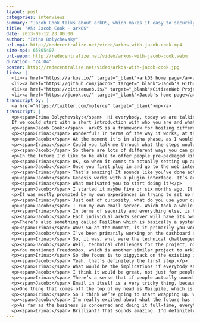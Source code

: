 ```yaml
---
layout: post
categories: interviews
summary: "Jacob Cook talks about arkOS, which makes it easy to securely self-host your websites, email and files. What would the world be like if we all hosted our own services?"
title: "#5: Jacob Cook - arkOS"
date: 2013-09-12 23:00:00
author: "Irina Bolychevsky"
url-mp4: http://redecentralize.net/video/arkos-with-jacob-cook.mp4
size-mp4: 65805407
url-webm: http://redecentralize.net/video/arkos-with-jacob-cook.webm
duration: "24:04"
poster: http://redecentralize.net/video/arkos-with-jacob-cook.jpg
links: |
  <li><a href="https://arkos.io/" target="_blank">arkOS home page</a></li>
  <li><a href="https://github.com/jacook" target="_blank">Jacob's Github</a></li>
  <li><a href="https://citizenweb.is/" target="_blank">CitizenWeb Project</a></li>
  <li><a href="https://jcook.cc/" target="_blank">Jacob's home page</a></li>
transcript_by: |
  <a href="https://twitter.com/mp1erce" target="_blank">mp</a>
transcript: |
  <p><span>Irina Bolychevsky:</span>  Hi everybody, today we are talking to Jacob Cook, the founder and creator of arkOS, a simple, easy-to-use server for self-hosting your email and websites.
  If we could start with a short introduction with who you are and what arkOS is.</p>
  <p><span>Jacob Cook:</span>  arkOS is a framework for hosting different services that you would want to host, whether that be a website, a blog, your email, your calendar, your contacts, anything that is traditionally hosted on the Internet by a platform service, even up to social networks. All of these can be done at home with your own server. This is usually not done by people because it’s very complicated. It takes a lot of time and money and effort to learn how to do all this. Well, what arkOS is designed to do is to allow you to do this easily, with a very intuitive and easy-to-use visual interface, to manage all the different moving parts. And in most cases it manages all those parts by itself without you having to do anything. And it allows you to do all this on very inexpensive, cheap and lightweight hardware. So right now it works on the Raspberry Pi, for example, which is a $35 microcomputer about the size of a credit card. You can run arkOS on that. Eventually it will be put out on other platforms as well. Personally, I’m a software developer and university student based out of Montreal. And there are other people contributing to the project around the world.</p>
  <p><span>Irina:</span> Wonderful! In terms of the way it works, at the moment, what stage of maturity is it at? Are you actively developing it? If I went and bought a Raspberry Pi tomorrow, what would I actually do to start hosting something? Can I host my email at the moment, for example?</p>
  <p><span>Jacob:</span> At the moment it’s in alpha phase, as I would refer to it. You can’t do a whole lot with it. But the major part of it, which is the framework, that actually allows you to install these different different plugins, manage them, and have them interact with each other, and then display the interface — that’s what’s in development at the moment. Presently you can install WordPress, which is a blogging platform, or ownCloud, which allows you to host files and calendars and contacts. You can use both of those through what I call the webapps interface, through arkOS right now. In the future there will be support for hosting your own email, other platforms, other than ownCloud, for hosting calendars and contacts. So at the moment it’s pretty rudimentary. It’s definitely in a bug-testing phase. But as time goes on I’m hoping to have more and more features. Email support should be done within one to two months. There should be a stable version for people to actually be able to do more than one thing by the end of the year, for sure.</p>
  <p><span>Irina:</span> Could you talk me through what the steps would be, when it’s finished, for an everyday user like myself? What would I need to do? Will you be selling Raspberry Pis with everything installed and set up? If not, what are the steps for me to set it up, install apps, and actually get it working?</p>
  <p><span>Jacob:</span> So there are lots of different ways you can get started with it now, or that you will be able to get started with it in the future. Presently, the most popular way seems to be to buy a Raspberry Pi from your local distributor. Get an SD card. Plug it in to the SD card port on whichever computer your using at home. And then you download the installer from the website. And the installer will actually write to the SD card all the data that needs to go on it. Once you’re done with that, you plug the SD card into the Raspberry Pi. Plug the Raspberry Pi into the router at home. And then on your laptop, or whatever computer you use day to day, you just open your browser, punch in a web address, then you can see everything from there. So that’s the quickest way to get started with it right now.</p>
  <p>In the future I’d like to be able to offer people pre-packaged kits that come with the Raspberry Pi. The SD card is already written. Basically the only thing you need to do is plug it into your router and then into the wall and you’re good to go. That’s something that might be coming in the future. Relatively inexpensive as well. But the installer is the big thing I’ve been working on recently. That is really helpful. It allows you to, like I said, install straight to the SD card without having to muss around with the terminal, or figure out how to use dd or any other Linux utilities. It just allows you to plug and go.</p>
  <p><span>Irina:</span> OK, so when it comes to actually setting up apps or installing everything, is there a visual interface that you bring up from your computer? How does it currently work, or how will it work?</p>
  <p><span>Jacob:</span> Once you first plug in and go to the web interface, which is assembled by the browser, you go through a quick wizard, you know to give it a name, to set your timezone, and stuff like that. Then it lands you at the main interface, which has tabs for all the applications you have, all the applications that are available. And when you go to the applications tab you can see a list. You see WordPress, ownCloud, file shares, etc., etc. You click the installation button and it will automatically download any dependencies that software requires in order to run on the Raspberry Pi. And it will also download the plugin which displays the visual interface through Genesis, which is what you use to see anything. So it’s basically one-click install for any of the plugins you’d ever want to use with it. And configuration is kept very minimal because of that.</p>
  <p><span>Irina:</span> That’s amazing! It sounds like you’ve done actually a lot of thinking in terms of how to make it straightforward. So that’s good to hear. Will other people be able to write applications for your operating system? Is that possible now?</p>
  <p><span>Jacob:</span> Genesis works with a plugin interface. It’s actually, the framework itself is forked from a prior project called Ajenti. Which is a server manager kind of like Webmin, if anyone is familiar with that. But what this platform allows you to do is write plugins in Python. You know, you can write a plugin in less than 100-200 lines of Python. So it’s pretty powerful and it doesn’t take a lot of time to do this. But these plugins provide the visual interface and management for the configuration files for whatever program you want to make work with arkOS and Genesis. So, that’s something that people who are interested in can do right now or anytime in the future. You develop the plugin, then they send it to me via a pull request and I can make it available in the applications menu that everyone sees. Just like that.</p>
  <p><span>Irina:</span> What motivated you to start doing it?</p>
  <p><span>Jacob:</span> I started it maybe five or six months ago. It’s part of an existing project I have at the moment called the CitizenWeb Project, which is basically just an initiative with me as the manager and a few other people who are contributing, to put a focus back on creating tools that allow people to use the Internet in a decentralized manner. Not having to rely on the large platform services like Google or social networks like Facebook in order to interact with each other in meaningful ways. It’s only half the battle to produce tools that do these things. A huge and very important piece is making sure that people are able to use these things that are not system administrators in Linux that have been spending ten years in the field. It really needs to be made usable on an interface and educational perspective for anyone that wants to use it. That’s something arkOS is really designed to tackle.</p>
  <p>It was mostly prompted by my own experiences in trying to set up my own server. I have a server at home. It doesn’t use arkOS at the moment, but it took me many, many months in order to get it to host all the different things that I need to. I don’t mean to brag, but I have probably more knowledge about Linux system administration than most individuals do that would want to use something like this. So just seeing how long that took and how much research on my part it took really prompted me to want to make that experience better for other people.</p>
  <p><span>Irina:</span> Just out of curiosity, what do you use your current server setup for? What took the longest to set up?</p>
  <p><span>Jacob:</span> I run my own email server. Which took a while. It’s mostly just learning how to set things up properly so the emails you send will get recognized by larger servers like Gmail, Hotmail, etc. They all have very specific rules to prevent spamming. Which is great, but it takes a while to set something up properly and to make it secure, which is very important. I also use it for XMPP chat. I have my own identity hosted there. I have an ownCloud instance setup. I have my website running from it. I have a Firefox sync server for my browser. So all of these things should be able to be hosted in arkOS ideally by the end of the year. I don’t see any reason why that shouldn’t be possible.
  <p><span>Irina:</span> In terms of security and everything else, is there anything special that needs to happen for that?</p>
  <p><span>Jacob:</span> Each individual arkOS server will have its own firewall. It’s something I’m actually working on presently for the next version. The firewall will allow you to say, ‘OK, for this specific application, say my WordPress blog, I want this only to be accessible in my local network.’ So no one outside of my house or wi-fi access point will be able to have access to this website and to read it. And this will be as easy as clicking a button and showing a pop-up and clicking ‘only in my local network’. So this is an interface I’m actively developing.</p>
  <p>There’s also something called Fail2ban which is basically a system that detects intrusion attempts, logs them, and performs actions based on them. For example, if it detects someone that’s trying to SSH into your system with multiple failed password attempts, it can automatically block that person’s IP address for a certain length of time. This is something else that is going to be integrated into arkOS, also on a per-service basis. So you say, ‘OK, well too many people are trying to hack into my WordPress installation. I want those IP addresses to be blocked for a certain amount of time.’ That’s also something that will be very easy to do and very easy to set up with arkOS. Like I said, those are all coming in the next version which should be ready by the end of the month.</p>
  <p><span>Irina:</span> Wow! So at the moment, is it primarily you working on it? What were the main technical challenges that you’ve faced?</p>
  <p><span>Jacob:</span> I’ve been primarily working on the dashboard and management system called Genesis. There’s another system, which I might mention a little bit later called Deluge, which is something a friend of mine Steve and a couple other people are working on. In essence it’s a way to implement dynamic DNS and port proxying. So for people who have ISPs that don’t let them host on certain ports, it might allow you to circumvent certain ports. Obviously I would never suggest that you breach any contracts, of course. But it allows you to host things from residential networks if you don’t, say, have a domain name of your own or you don’t know how to do these things. It allows you to escape all that bother. So that’s something that myself and a few other people are heading up as well. It’s also part of the arkOS projects. I’m sorry, I forgot the second part of your question.</p>
  <p><span>Irina:</span> So, it was, what were the technical challenges or what is different about arkOS compared to FreedomBox or other projects?</p>
  <p><span>Jacob:</span> Well, technical challenges for the project; no one has ever done something like this before. There are a lot of projects that are similar that allow you to visually manage your server, like the ones I mentioned earlier — Webmin, Ajenti, and so on. But these don’t necessarily make it easier for you to do so. And what I mean by that is, it gives you the visual interface, but it doesn’t put things in terms that regular people will understand. You still have to basically execute the same commands; it just shows you the pictures of those commands rather than having you have to type them out. So that’s a big technical challenge, because as you and a lot of people probably know, Linux is based in the terminal. Everything you do is in the terminal, and all of the visual interfaces that you interact with basically manage applications that run in the background and are configured by the terminal and by text files. So it’s a big hurdle to get everything to play nice with each other and then to have that visual interface to tie everything together, and to get it all to work seamlessly. So that’s the biggest deal.</p>
  <p>You mentioned FreedomBox, which is another similar project to arkOS. One of the differences between the two projects, as it stands now, is that with arkOS I’m really trying to focus on just self-hosting at the moment — being able to easily install and manage this content by one’s self. And that’s the first goal. We won’t go on to anything else until we get that goal complete and working well. FreedomBox itself is a great project; it’s basically designed to do a lot of the things that arkOS does, but it also puts a focus on inter-networking between devices and creating, as I understand it, a meshed topology between the different devices rather than totally relying on the Internet that we use every day. That’s something that arkOS might consider doing in the future, but like I said, we want to do one thing well first before we even consider moving on or creating new tools for anything.</p>
  <p><span>Irina:</span> So the focus is to piggyback on the existing infrastructure, but move people towards self-hosting content instead of providing a different way to connect and network between computers?</p>
  <p><span>Jacob:</span> Yeah, that’s definitely the first step.</p>
  <p><span>Irina:</span> What would be the implications if everybody starting using it? Say the majority of Canada in the next few months decided, ‘You know what, we’ve had enough of Gmail, Dropbox, or email clients,’ and installed arkOS and set it up. What do you think that would mean? What would that change? Is that something that is a motivating factor?</p>
  <p><span>Jacob:</span> I think it would be great, not just for people who enjoy their own privacy and enjoy being able to know their data is truly secure, but I think it would also be great for people who still want to use those platform services for certain things. The only way to really put pressure on these large companies that are totally driven by ad revenue is to start to, you know, attack them on their ad revenue, so to speak. Not to use hostile language or anything. But that’s the only way to really put pressure on them in an effective way. You can have initiatives that are run online to demand certain companies change practices or pay more attention to privacy or things like that. But the most effective way is certainly going to be providing a viable alternative for people to be able to use and to create some real competition, rather than competition just based on ‘Which server do you go with — A or B?’ instead of the entire topology that you might be able to have otherwise. So I think that would be the biggest consequence if everyone, or half the country started using it. I would also have a lot less free time on my hands, so I’m not sure if I should be encouraging that or not, yet!</p>
  <p><span>Irina:</span> There’s a sense that if people actually owned their own data, these companies would have to make money from other means, as opposed to just selling us stuff due to algorithms of when you’re most likely to buy a new Porsche or whatever it is. So at the moment however, if I was self-hosting my own email, whenever I’d email anybody else, or Gmail for example, there will still be copies everywhere else. Are you thinking about including encryption that gets around the fact that there is no way to control the end-to-end system?</p>
  <p><span>Jacob:</span> Email in itself is a very tricky thing, because not only do you have obviously something being sent out by one server, it’s being recorded by the next, and you have no control over the remote end. That’s something a lot of decentralized protocol developers and software developers have been wrestling with for a long time. How to solve that problem. Not being able to control the other end of your communication. To a certain extent that’s never going to be able to be solved with email as we know it today. That being said, there are tools in development right now that should be able to improve the likelihood of something being able to be end-to-end encrypted in an easy way.</p>
  <p>One thing that comes off the top of my head is Mailpile, which is a tool developed by some Icelandic developers who are seeking to create not only an indexing system to make email more legible on your home machine, but also improve the ways in which it can be automatically end-to-end encrypted between different users of Mailpile or other things. Tools like that I would love to be able to integrate into arkOS, provided that there’s a tool to encrypt something you want to host. You can be well assured that arkOS will definitely seek to implement that as well.</p>
  <p><span>Irina:</span> So I think we’re going to start wrapping up. What does the future hold? What are your plans for taking this forward? Is this something you’d love to do full-time or turn into a business? How can other people contribute and get involved?</p>
  <p><span>Jacob:</span> I’m really excited about what the future has for arkOS. The past few weeks have been really amazing; the show of support that people have given and said, ‘This is definitely something I want to use and that we need to see more of.’ So that’s been really heartening to keep me working on the project. Always looking for more people to contribute whether you have coding knowledge or not. If you know Python, if you know Golang, if you don’t know any languages at all but are good with foreign languages, for translations further down the road, or public relations, or anything like that. Don’t hesitate to contact me because those are definitely things that we need. And things that I’m trying to focus on as well.</p>
  <p>As far as the business is concerned and doing it full-time, everything that we have right now is open source and always will be. So there’s not going to be a business model based on arkOS per se. For the intermediary dynamic DNS server, Deluge, there will be overhead for that and we might have to charge depending on usage here and there. Not going to be expensive for sure. And like I said, offering pre-packaged Raspberry Pis would be something that we’d also be interested in doing. It’s more of an open-source community project than a business, and I intend to keep it that way as much as possible. We may be interested in doing a Kickstarter in the near future to support the project, and to put a lot of additional ideas that I haven’t mentioned yet into production and also offer those things to individuals. I have a lot of exciting things in store for that. And that should be ready in the next month or two. So stay tuned for that.</p>
  <p><span>Irina:</span> Brilliant! That sounds amazing. I’d definitely vote on the Kickstarter. I think I would be happy to support. And the pre-packaged deal. That wraps it up for today. So Jacob, thank you so much for taking the time to do this. arkos.io is the domain. Fantastic! Thank you very much.</p>
---
```

